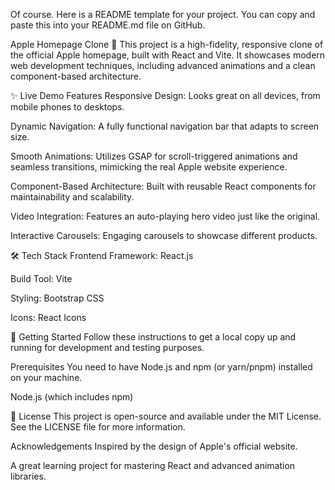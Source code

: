 Of course. Here is a README template for your project. You can copy and paste this into your README.md file on GitHub.

Apple Homepage Clone 🍏
This project is a high-fidelity, responsive clone of the official Apple homepage, built with React and Vite. It showcases modern web development techniques, including advanced animations and a clean component-based architecture.

✨ Live Demo
Features
Responsive Design: Looks great on all devices, from mobile phones to desktops.

Dynamic Navigation: A fully functional navigation bar that adapts to screen size.

Smooth Animations: Utilizes GSAP for scroll-triggered animations and seamless transitions, mimicking the real Apple website experience.

Component-Based Architecture: Built with reusable React components for maintainability and scalability.

Video Integration: Features an auto-playing hero video just like the original.

Interactive Carousels: Engaging carousels to showcase different products.

🛠️ Tech Stack
Frontend Framework: React.js

Build Tool: Vite

Styling: Bootstrap CSS



Icons: React Icons

🚀 Getting Started
Follow these instructions to get a local copy up and running for development and testing purposes.

Prerequisites
You need to have Node.js and npm (or yarn/pnpm) installed on your machine.

Node.js (which includes npm)



📜 License
This project is open-source and available under the MIT License. See the LICENSE file for more information.

Acknowledgements
Inspired by the design of Apple's official website.

A great learning project for mastering React and advanced animation libraries.
